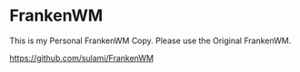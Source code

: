 FrankenWM
=========

This is my Personal FrankenWM Copy.
Please use the Original FrankenWM. 

https://github.com/sulami/FrankenWM
